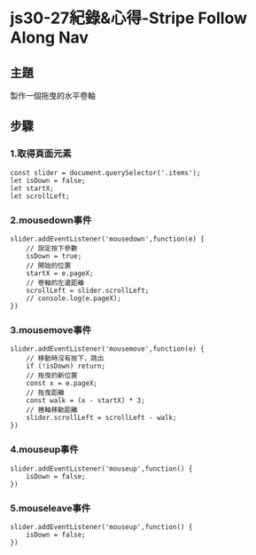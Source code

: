 # js30-27紀錄&心得-Stripe Follow Along Nav
## 主題
製作一個拖曳的水平卷軸
## 步驟
### 1.取得頁面元素
```javascript=
const slider = document.querySelector('.items');
let isDown = false;
let startX;
let scrollLeft;
```
### 2.mousedown事件
```javascript=
slider.addEventListener('mousedown',function(e) {
    // 設定按下參數
    isDown = true;
    // 開始的位置
    startX = e.pageX;
    // 卷軸的左邊距離
    scrollLeft = slider.scrollLeft;
    // console.log(e.pageX);
})
```
### 3.mousemove事件
```javascript=
slider.addEventListener('mousemove',function(e) {
    // 移動時沒有按下，跳出
    if (!isDown) return;
    // 拖曳的新位置
    const x = e.pageX;
    // 拖曳距離
    const walk = (x - startX) * 3;
    // 捲軸移動距離
    slider.scrollLeft = scrollLeft - walk;
})
```
### 4.mouseup事件
```javascript=
slider.addEventListener('mouseup',function() {
    isDown = false;
})
```
### 5.mouseleave事件
```javascript=
slider.addEventListener('mouseup',function() {
    isDown = false;
})
```